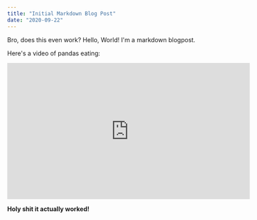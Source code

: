```yaml
---
title: "Initial Markdown Blog Post"
date: "2020-09-22"
---
```


Bro, does this even work? Hello, World! I'm a markdown blogpost.

Here's a video of pandas eating:

<iframe width="560" height="315" src="https://www.youtube.com/embed/4n0xNbfJLR8" frameborder="0" allowfullscreen></iframe>

**Holy shit it actually worked!**
